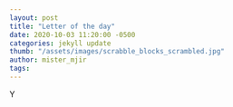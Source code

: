 ```yaml
---
layout: post
title: "Letter of the day"
date: 2020-10-03 11:20:00 -0500
categories: jekyll update
thumb: "/assets/images/scrabble_blocks_scrambled.jpg"
author: mister_mjir
tags:
---
```

Y
